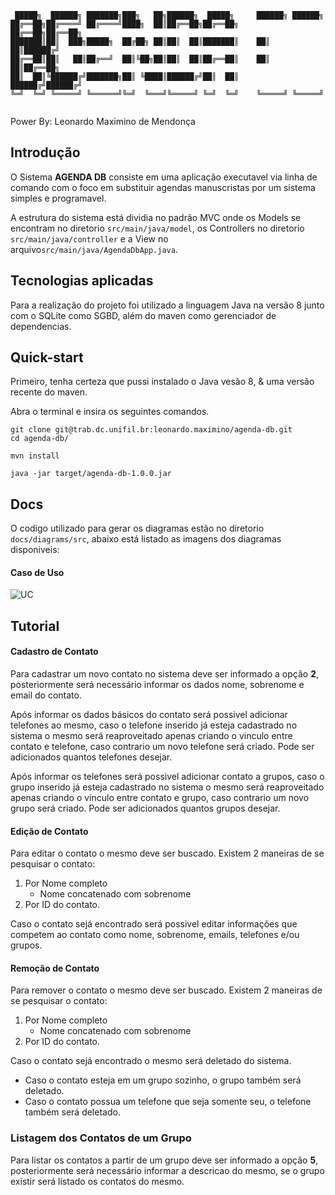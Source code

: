 ``` 
 █████╗  ██████╗ ███████╗███╗   ██╗██████╗  █████╗     ██████╗ ██████╗ 
██╔══██╗██╔════╝ ██╔════╝████╗  ██║██╔══██╗██╔══██╗    ██╔══██╗██╔══██╗
███████║██║  ███╗█████╗  ██╔██╗ ██║██║  ██║███████║    ██║  ██║██████╔╝
██╔══██║██║   ██║██╔══╝  ██║╚██╗██║██║  ██║██╔══██║    ██║  ██║██╔══██╗
██║  ██║╚██████╔╝███████╗██║ ╚████║██████╔╝██║  ██║    ██████╔╝██████╔╝
╚═╝  ╚═╝ ╚═════╝ ╚══════╝╚═╝  ╚═══╝╚═════╝ ╚═╝  ╚═╝    ╚═════╝ ╚═════╝ 
                                                                                                                                                           
```
Power By: Leonardo Maximino de Mendonça

## Introdução
O Sistema **AGENDA DB** consiste em uma aplicação executavel via linha de comando com o foco em 
substituir agendas manuscristas por um sistema simples e programavel.

A estrutura do sistema está dividia no padrão MVC onde os Models se encontram no diretorio 
```src/main/java/model```, os Controllers no diretorio ```src/main/java/controller``` e a View no 
arquivo```src/main/java/AgendaDbApp.java```.

## Tecnologias aplicadas
Para a realização do projeto foi utilizado a linguagem Java na versão 8 junto com o SQLite como SGBD, 
além do maven como gerenciador de dependencias.

## Quick-start
Primeiro, tenha certeza que pussi instalado o Java vesão 8, & uma versão recente do maven.

Abra o terminal e insira os seguintes comandos.

```
git clone git@trab.dc.unifil.br:leonardo.maximino/agenda-db.git
cd agenda-db/

mvn install

java -jar target/agenda-db-1.0.0.jar

```


## Docs
O codigo utilizado para gerar os diagramas estão no diretorio ```docs/diagrams/src```, abaixo está
listado as imagens dos diagramas disponiveis:

#### Caso de Uso
![UC](docs/diagrams/images/use_case.png)

## Tutorial

#### Cadastro de Contato
Para cadastrar um novo contato no sistema deve ser informado a opção **2**, posteriormente será necessário informar os 
dados nome, sobrenome e email do contato. 

Após informar os dados básicos do contato será possivel adicionar telefones ao mesmo, caso o telefone inserido já esteja cadastrado 
no sistema o mesmo será reaproveitado apenas criando o vinculo entre contato e telefone, caso contrario um novo telefone será criado. 
Pode ser adicionados quantos telefones desejar.

Após informar os telefones será possivel adicionar contato a grupos, caso o grupo inserido já esteja cadastrado 
no sistema o mesmo será reaproveitado apenas criando o vinculo entre contato e grupo, caso contrario um novo grupo será criado. 
Pode ser adicionados quantos grupos desejar.

#### Edição de Contato
Para editar o contato o mesmo deve ser buscado. Existem 2 maneiras de se pesquisar o contato:
1. Por Nome completo
    * Nome concatenado com sobrenome
1. Por ID do contato.

Caso o contato sejá encontrado será possivel editar informações que competem ao contato como nome, sobrenome, emails, telefones e/ou grupos.


#### Remoção de Contato
Para remover o contato o mesmo deve ser buscado. Existem 2 maneiras de se pesquisar o contato:
1. Por Nome completo
    * Nome concatenado com sobrenome
1. Por ID do contato.

Caso o contato sejá encontrado o mesmo será deletado do sistema.
* Caso o contato esteja em um grupo sozinho, o grupo também será deletado.
* Caso o contato possua um telefone que seja somente seu, o telefone também será deletado.

### Listagem dos Contatos de um Grupo
Para listar os contatos a partir de um grupo deve ser informado a opção **5**, posteriormente será necessário informar a 
descricao do mesmo, se o grupo existir será listado os contatos do mesmo.
